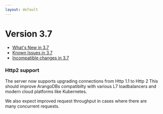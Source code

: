 ```yaml
---
layout: default
---
```

Version 3.7
===========

- [What's New in 3.7](release-notes-new-features37.html)
- [Known Issues in 3.7](release-notes-known-issues37.html)
- [Incompatible changes in 3.7](release-notes-upgrading-changes37.html)


### Http2 support

The server now supports upgrading connections from Http 1.1 to Http 2
This should improve ArangoDBs compatibilty with various L7 loadbalancers 
and modern cloud platforms like Kubernetes.

We also expect improved request throughput in cases where there are many concurrent requests.
